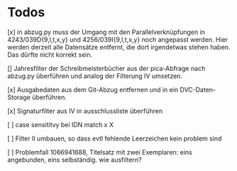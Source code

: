 # Todos

[x] in abzug.py muss der Umgang mit den Parallelverknüpfungen in 4243/039D{9,l,t,x,y} und 4256/039I{9,l,t,x,y} noch angepasst werden. Hier werden derzeit alle Datensätze entfernt, die dort irgendetwas stehen haben. Das dürfte nicht korrekt sein.

[] Jahresfilter der Schreibmeisterbücher aus der pica-Abfrage nach abzug.py überführen und analog der Filterung IV umsetzen.

[x] Ausgabedaten aus dem Git-Abzug entfernen und in ein DVC-Daten-Storage überführen.

[x] Signaturfilter aus IV in ausschlussliste überführen

[ ] case sensititvy bei IDN match x X

[ ] Filter II umbauen, so dass evtl fehlende Leerzeichen kein problem sind

[ ] Problemfall 1066941688, Titelsatz mit zwei Exemplaren: eins angebunden, eins selbständig. wie ausfiltern?